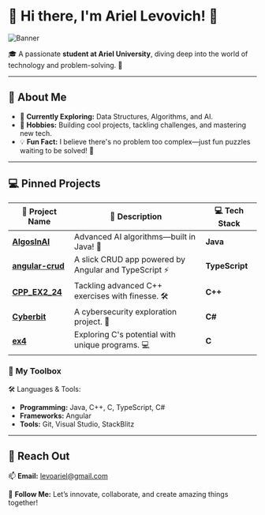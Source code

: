 
# 👋 Hi there, I'm **Ariel Levovich**! 🌟

![Banner](https://github.com/abhisheknaiidu/awesome-github-profile-readme/raw/main/templates/colorful.gif)

🎓 A passionate **student at Ariel University**, diving deep into the world of technology and problem-solving. 🚀

---

## 🌟 **About Me**
- 🔭 **Currently Exploring:** Data Structures, Algorithms, and AI.
- 🎯 **Hobbies:** Building cool projects, tackling challenges, and mastering new tech.
- 💡 **Fun Fact:** I believe there's no problem too complex—just fun puzzles waiting to be solved! 🧩

---

## 💻 **Pinned Projects**

| 🚀 Project Name       | 🌟 Description                                           | 💻 Tech Stack  |
|-----------------------|-------------------------------------------------------|----------------|
| [**AlgosInAI**](#)    | Advanced AI algorithms—built in Java! 🤖               | **Java**       |
| [**angular-crud**](#) | A slick CRUD app powered by Angular and TypeScript ⚡ | **TypeScript** |
| [**CPP_EX2_24**](#)   | Tackling advanced C++ exercises with finesse. 🛠️       | **C++**        |
| [**Cyberbit**](#)     | A cybersecurity exploration project. 🔐               | **C#**         |
| [**ex4**](#)          | Exploring C's potential with unique programs. 💻       | **C**          |


### 🎨 **My Toolbox**

🛠️ Languages & Tools:
- **Programming:** Java, C++, C, TypeScript, C#
- **Frameworks:** Angular
- **Tools:** Git, Visual Studio, StackBlitz

---

## 🌟 **Reach Out**

📫 **Email:** levoariel@gmail.com

🌟 **Follow Me:** Let’s innovate, collaborate, and create amazing things together!  
